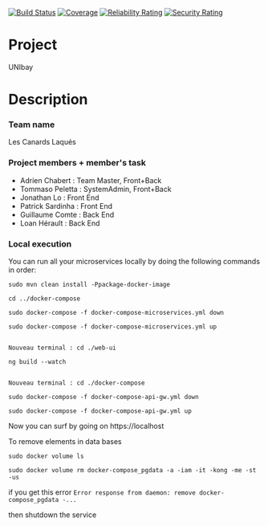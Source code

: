 [![Build Status](https://travis-ci.org/unige-pinfo-2019/PInfo1.svg?branch=master)](https://travis-ci.org/unige-pinfo-2019/PInfo1)
[![Coverage](https://sonarcloud.io/api/project_badges/measure?project=unige-pinfo-2019_PInfo1&metric=coverage)](https://sonarcloud.io/dashboard?id=unige-pinfo-2019_PInfo1)
[![Reliability Rating](https://sonarcloud.io/api/project_badges/measure?project=unige-pinfo-2019_PInfo1&metric=reliability_rating)](https://sonarcloud.io/dashboard?id=unige-pinfo-2019_PInfo1)
[![Security Rating](https://sonarcloud.io/api/project_badges/measure?project=unige-pinfo-2019_PInfo1&metric=security_rating)](https://sonarcloud.io/dashboard?id=unige-pinfo-2019_PInfo1)

# Project

UNIbay

# Description

### Team name

Les Canards Laqués

### Project members + member's task

* Adrien Chabert :    	Team Master, Front+Back
* Tommaso Peletta :	SystemAdmin, Front+Back
* Jonathan Lo :		Front End
* Patrick Sardinha :	Front End
* Guillaume Comte :	Back End
* Loan Hérault :	Back End



### Local execution

You can run all your microservices locally by doing the following commands in order:

```
sudo mvn clean install -Ppackage-docker-image

cd ../docker-compose

sudo docker-compose -f docker-compose-microservices.yml down

sudo docker-compose -f docker-compose-microservices.yml up


Nouveau terminal : cd ./web-ui

ng build --watch


Nouveau terminal : cd ./docker-compose

sudo docker-compose -f docker-compose-api-gw.yml down

sudo docker-compose -f docker-compose-api-gw.yml up
```

Now you can surf by going on https://localhost

To remove elements in data bases

```
sudo docker volume ls

sudo docker volume rm docker-compose_pgdata -a -iam -it -kong -me -st -us
```

if you get this error ``` Error response from daemon: remove docker-compose_pgdata -... ```

then shutdown the service






